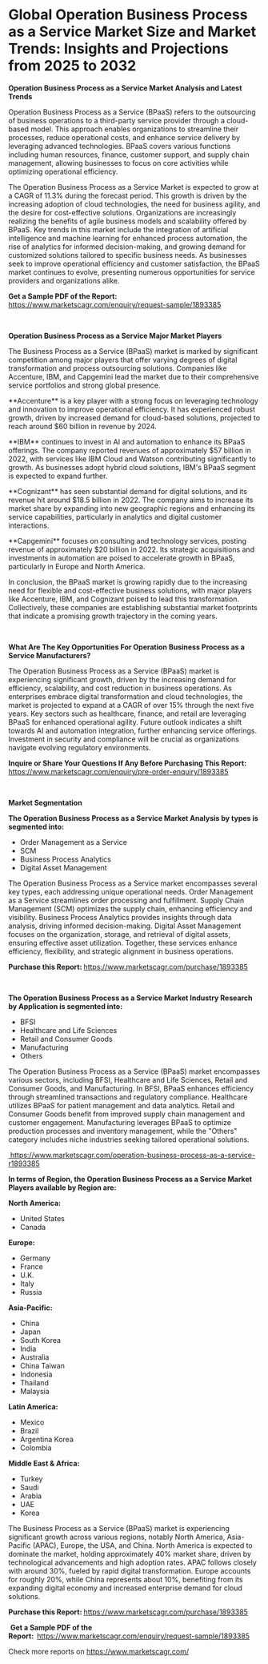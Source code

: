<p><h1>Global Operation Business Process as a Service Market Size and Market Trends: Insights and Projections from 2025 to 2032</h1></p><p><strong>Operation Business Process as a Service Market Analysis and Latest Trends</strong></p>
<p><p>Operation Business Process as a Service (BPaaS) refers to the outsourcing of business operations to a third-party service provider through a cloud-based model. This approach enables organizations to streamline their processes, reduce operational costs, and enhance service delivery by leveraging advanced technologies. BPaaS covers various functions including human resources, finance, customer support, and supply chain management, allowing businesses to focus on core activities while optimizing operational efficiency.</p><p>The Operation Business Process as a Service Market is expected to grow at a CAGR of 11.3% during the forecast period. This growth is driven by the increasing adoption of cloud technologies, the need for business agility, and the desire for cost-effective solutions. Organizations are increasingly realizing the benefits of agile business models and scalability offered by BPaaS. Key trends in this market include the integration of artificial intelligence and machine learning for enhanced process automation, the rise of analytics for informed decision-making, and growing demand for customized solutions tailored to specific business needs. As businesses seek to improve operational efficiency and customer satisfaction, the BPaaS market continues to evolve, presenting numerous opportunities for service providers and organizations alike.</p></p>
<p><strong>Get a Sample PDF of the Report:&nbsp;</strong> <a href="https://www.marketscagr.com/enquiry/request-sample/1893385?utm_campaign=1911&utm_medium=2&utm_source=Github&utm_content=ia&utm_term=14012025&utm_id=operation-business-process-as-a-service">https://www.marketscagr.com/enquiry/request-sample/1893385</a></p>
<p>&nbsp;</p>
<p><strong>Operation Business Process as a Service Major Market Players</strong></p>
<p><p>The Business Process as a Service (BPaaS) market is marked by significant competition among major players that offer varying degrees of digital transformation and process outsourcing solutions. Companies like Accenture, IBM, and Capgemini lead the market due to their comprehensive service portfolios and strong global presence.</p><p>**Accenture** is a key player with a strong focus on leveraging technology and innovation to improve operational efficiency. It has experienced robust growth, driven by increased demand for cloud-based solutions, projected to reach around $60 billion in revenue by 2024.</p><p>**IBM** continues to invest in AI and automation to enhance its BPaaS offerings. The company reported revenues of approximately $57 billion in 2022, with services like IBM Cloud and Watson contributing significantly to growth. As businesses adopt hybrid cloud solutions, IBM's BPaaS segment is expected to expand further.</p><p>**Cognizant** has seen substantial demand for digital solutions, and its revenue hit around $18.5 billion in 2022. The company aims to increase its market share by expanding into new geographic regions and enhancing its service capabilities, particularly in analytics and digital customer interactions.</p><p>**Capgemini** focuses on consulting and technology services, posting revenue of approximately $20 billion in 2022. Its strategic acquisitions and investments in automation are poised to accelerate growth in BPaaS, particularly in Europe and North America.</p><p>In conclusion, the BPaaS market is growing rapidly due to the increasing need for flexible and cost-effective business solutions, with major players like Accenture, IBM, and Cognizant poised to lead this transformation. Collectively, these companies are establishing substantial market footprints that indicate a promising growth trajectory in the coming years.</p></p>
<p>&nbsp;</p>
<p><strong>What Are The Key Opportunities For Operation Business Process as a Service Manufacturers?</strong></p>
<p><p>The Operation Business Process as a Service (BPaaS) market is experiencing significant growth, driven by the increasing demand for efficiency, scalability, and cost reduction in business operations. As enterprises embrace digital transformation and cloud technologies, the market is projected to expand at a CAGR of over 15% through the next five years. Key sectors such as healthcare, finance, and retail are leveraging BPaaS for enhanced operational agility. Future outlook indicates a shift towards AI and automation integration, further enhancing service offerings. Investment in security and compliance will be crucial as organizations navigate evolving regulatory environments.</p></p>
<p><strong>Inquire or Share Your Questions If Any Before Purchasing This Report:</strong> <a href="https://www.marketscagr.com/enquiry/pre-order-enquiry/1893385?utm_campaign=1911&utm_medium=2&utm_source=Github&utm_content=ia&utm_term=14012025&utm_id=operation-business-process-as-a-service">https://www.marketscagr.com/enquiry/pre-order-enquiry/1893385</a></p>
<p>&nbsp;</p>
<p><strong>Market Segmentation</strong></p>
<p><strong>The Operation Business Process as a Service Market Analysis by types is segmented into:</strong></p>
<p><ul><li>Order Management as a Service</li><li>SCM</li><li>Business Process Analytics</li><li>Digital Asset Management</li></ul></p>
<p><p>The Operation Business Process as a Service market encompasses several key types, each addressing unique operational needs. Order Management as a Service streamlines order processing and fulfillment. Supply Chain Management (SCM) optimizes the supply chain, enhancing efficiency and visibility. Business Process Analytics provides insights through data analysis, driving informed decision-making. Digital Asset Management focuses on the organization, storage, and retrieval of digital assets, ensuring effective asset utilization. Together, these services enhance efficiency, flexibility, and strategic alignment in business operations.</p></p>
<p><strong>Purchase this Report:&nbsp;</strong><a href="https://www.marketscagr.com/purchase/1893385?utm_campaign=1911&utm_medium=2&utm_source=Github&utm_content=ia&utm_term=14012025&utm_id=operation-business-process-as-a-service">https://www.marketscagr.com/purchase/1893385</a></p>
<p>&nbsp;</p>
<p><strong>The Operation Business Process as a Service Market Industry Research by Application is segmented into:</strong></p>
<p><ul><li>BFSI</li><li>Healthcare and Life Sciences</li><li>Retail and Consumer Goods</li><li>Manufacturing</li><li>Others</li></ul></p>
<p><p>The Operation Business Process as a Service (BPaaS) market encompasses various sectors, including BFSI, Healthcare and Life Sciences, Retail and Consumer Goods, and Manufacturing. In BFSI, BPaaS enhances efficiency through streamlined transactions and regulatory compliance. Healthcare utilizes BPaaS for patient management and data analytics. Retail and Consumer Goods benefit from improved supply chain management and customer engagement. Manufacturing leverages BPaaS to optimize production processes and inventory management, while the "Others" category includes niche industries seeking tailored operational solutions.</p></p>
<p><a href="https://www.marketscagr.com/operation-business-process-as-a-service-r1893385?utm_campaign=1911&utm_medium=2&utm_source=Github&utm_content=ia&utm_term=14012025&utm_id=operation-business-process-as-a-service">&nbsp;https://www.marketscagr.com/operation-business-process-as-a-service-r1893385</a></p>
<p><strong>In terms of Region, the Operation Business Process as a Service Market Players available by Region are:</strong></p>
<p>
    <p> <strong> North America: </strong>
        <ul>
            <li>United States</li>
            <li>Canada</li>
        </ul>
        </p> 
    <p> <strong> Europe: </strong>
        <ul>
            <li>Germany</li>
            <li>France</li>
            <li>U.K.</li>
            <li>Italy</li>
            <li>Russia</li>
        </ul>
        </p> 
    <p> <strong> Asia-Pacific: </strong>
        <ul>
            <li>China</li>
            <li>Japan</li>
            <li>South Korea</li>
            <li>India</li>
            <li>Australia</li>
            <li>China Taiwan</li>
            <li>Indonesia</li>
            <li>Thailand</li>
            <li>Malaysia</li>
        </ul>
        </p> 
    <p> <strong> Latin America: </strong>
        <ul>
            <li>Mexico</li>
            <li>Brazil</li>
            <li>Argentina Korea</li>
            <li>Colombia</li>
        </ul>
        </p> 
    <p> <strong> Middle East & Africa: </strong>
        <ul>
            <li>Turkey</li>
            <li>Saudi</li>
            <li>Arabia</li>
            <li>UAE</li>
            <li>Korea</li>
        </ul>
    </p>
    </p>
<p><p>The Business Process as a Service (BPaaS) market is experiencing significant growth across various regions, notably North America, Asia-Pacific (APAC), Europe, the USA, and China. North America is expected to dominate the market, holding approximately 40% market share, driven by technological advancements and high adoption rates. APAC follows closely with around 30%, fueled by rapid digital transformation. Europe accounts for roughly 20%, while China represents about 10%, benefiting from its expanding digital economy and increased enterprise demand for cloud solutions.</p></p>
<p><strong>Purchase this Report: </strong><a href="https://www.marketscagr.com/purchase/1893385?utm_campaign=1911&utm_medium=2&utm_source=Github&utm_content=ia&utm_term=14012025&utm_id=operation-business-process-as-a-service">https://www.marketscagr.com/purchase/1893385</a></p>
<p>&nbsp;<strong>Get a Sample PDF of the Report:&nbsp;&nbsp;</strong><a href="https://www.marketscagr.com/enquiry/request-sample/1893385?utm_campaign=1911&utm_medium=2&utm_source=Github&utm_content=ia&utm_term=14012025&utm_id=operation-business-process-as-a-service">https://www.marketscagr.com/enquiry/request-sample/1893385</a></p>
<p><strong></strong></p>
<p>Check more reports on <a href="https://www.marketscagr.com/?utm_campaign=1911&utm_medium=2&utm_source=Github&utm_content=ia&utm_term=14012025&utm_id=operation-business-process-as-a-service">https://www.marketscagr.com/</a></p>